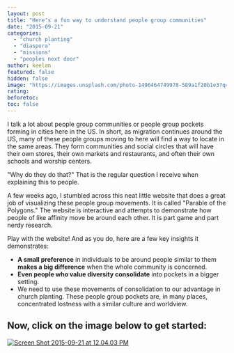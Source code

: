 ```yaml
---
layout: post
title: "Here's a fun way to understand people group communities"
date: "2015-09-21"
categories: 
  - "church planting"
  - "diaspora"
  - "missions"
  - "peoples next door"
author: keelan
featured: false
hidden: false
image: "https://images.unsplash.com/photo-1496464749978-589a1f20b1e3?q=80&w=2074&auto=format&fit=crop&ixlib=rb-4.0.3&ixid=M3wxMjA3fDB8MHxwaG90by1wYWdlfHx8fGVufDB8fHx8fA%3D%3D"
rating:
beforetoc:
toc: false
---
```


I talk a lot about people group communities or people group pockets forming in cities here in the US. In short, as migration continues around the US, many of these people groups moving to here will find a way to locate in the same areas. They form communities and social circles that will have their own stores, their own markets and restaurants, and often their own schools and worship centers.

"Why do they do that?" That is the regular question I receive when explaining this to people.

A few weeks ago, I stumbled across this neat little website that does a great job of visualizing these people group movements. It is called "Parable of the Polygons." The website is interactive and attempts to demonstrate how people of like affinity move be around each other. It is part game and part nerdy research.

Play with the website! And as you do, here are a few key insights it demonstrates:

- **A small preference** in individuals to be around people similar to them **makes a big difference** when the whole community is concerned.
- **Even people who value diversity consolidate** into pockets in a bigger setting.
- We need to use these movements of consolidation to our advantage in church planting. These people group pockets are, in many places, concentrated lostness with a similar culture and worldview.

## Now, click on the image below to get started:

[![Screen Shot 2015-09-21 at 12.04.03 PM](images/80243-screen-shot-2015-09-21-at-12.04.03-pm.png)](http://ncase.me/polygons/)
